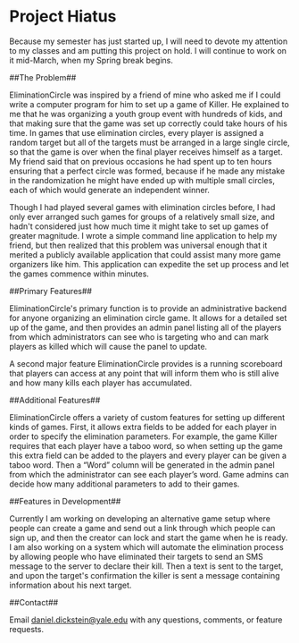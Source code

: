 


# Project Hiatus #

Because my semester has just started up, I will need to devote my attention to my classes and am putting this project on hold.  I will continue to work on it mid-March, when my Spring break begins.

##The Problem##

EliminationCircle was inspired by a friend of mine who asked me if I could write a computer program for him to set up a game of Killer.  He explained to me that he was organizing a youth group event with hundreds of kids, and that making sure that the game was set up correctly could take hours of his time.  In games that use elimination circles, every player is assigned a random target but all of the targets must be arranged in a large single circle, so that the game is over when the final player receives himself as a target.  My friend said that on previous occasions he had spent up to ten hours ensuring that a perfect circle was formed, because if he made any mistake in the randomization he might have ended up with multiple small circles, each of which would generate an independent winner.

Though I had played several games with elimination circles before, I had only ever arranged such games for groups of a relatively small size, and hadn't considered just how much time it might take to set up games of greater magnitude.  I wrote a simple command line application to help my friend, but then realized that this problem was universal enough that it merited a publicly available application that could assist many more game organizers like him.  This application can expedite the set up process and let the games commence within minutes.

##Primary Features##

EliminationCircle's primary function is to provide an administrative backend for anyone organizing an elimination circle game.  It allows for a detailed set up of the game, and then provides an admin panel listing all of the players from which administrators can see who is targeting who and can mark players as killed which will cause the panel to update.

A second major feature EliminationCircle provides is a running scoreboard that players can access at any point that will inform them who is still alive and how many kills each player has accumulated.

##Additional Features##

EliminationCircle offers a variety of custom features for setting up different kinds of games.  First, it allows extra fields to be added for each player in order to specify the elimination parameters.  For example, the game Killer requires that each player have a taboo word, so when setting up the game this extra field can be added to the players and every player can be given a taboo word.  Then a “Word” column will be generated in the admin panel from which the administrator can see each player’s word.  Game admins can decide how many additional parameters to add to their games.

##Features in Development##

Currently I am working on developing an alternative game setup where people can create a game and send out a link through which people can sign up, and then the creator can lock and start the game when he is ready.  I am also working on a system which will automate the elimination process by allowing people who have eliminated their targets to send an SMS message to the server to declare their kill.  Then a text is sent to the target, and upon the target's confirmation the killer is sent a message containing information about his next target.

##Contact##

Email daniel.dickstein@yale.edu with any questions, comments, or feature requests.
